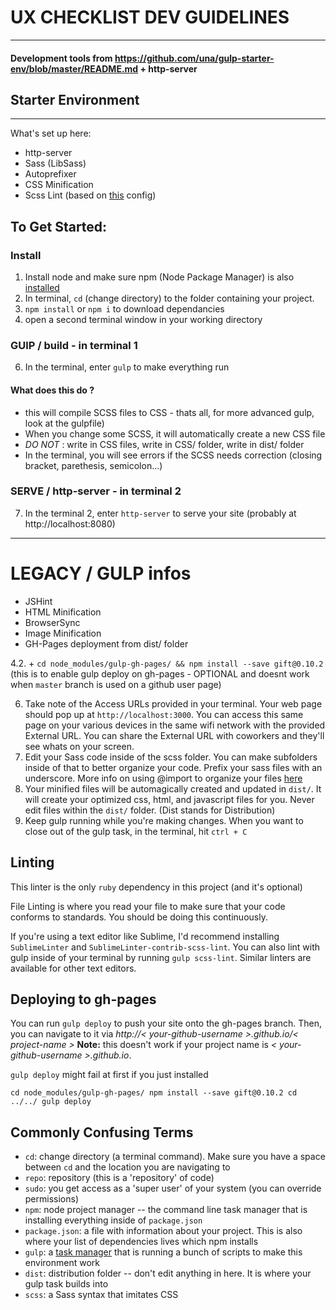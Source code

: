# UX CHECKLIST DEV GUIDELINES
---
#### Development tools from https://github.com/una/gulp-starter-env/blob/master/README.md + http-server

## Starter Environment
---

What's set up here:
- http-server
- Sass (LibSass)
- Autoprefixer
- CSS Minification
- Scss Lint (based on [this](https://github.com/causes/scss-lint/blob/master/config/default.yml) config)


## To Get Started:

### Install
1. Install node and make sure npm (Node Package Manager) is also [installed](http://blog.nodeknockout.com/post/65463770933/how-to-install-node-js-and-npm)
2. In terminal, `cd` (change directory) to the folder containing your project.
3. `npm install` or `npm i` to download dependancies
5. open a second terminal window in your working directory

### GUlP / build - in terminal 1
6. In the terminal, enter `gulp` to make everything run 

#### What does this do ?
- this will compile SCSS files to CSS - thats all, for more advanced gulp, look at the gulpfile)
- When you change some SCSS, it will automatically create a new CSS file
- *DO NOT* : write in CSS files, write in CSS/ folder, write in dist/ folder
- In the terminal, you will see errors if the SCSS needs correction (closing bracket, parethesis, semicolon...)

### SERVE / http-server - in terminal 2
7. In the terminal 2, enter `http-server` to serve your site (probably at http://localhost:8080)




---
# LEGACY / GULP infos 
- JSHint
- HTML Minification
- BrowserSync
- Image Minification
- GH-Pages deployment from dist/ folder

4.2. + ``cd node_modules/gulp-gh-pages/ && npm install --save gift@0.10.2`` (this is to enable gulp deploy on gh-pages - OPTIONAL and doesnt work when `master` branch is used on a github user page)

6. Take note of the Access URLs provided in your terminal. Your web page should pop up at `http://localhost:3000`. You can access this same page on your various devices in the same wifi network with the provided External URL. You can share the External URL with coworkers and they'll see whats on your screen.
7. Edit your Sass code inside of the scss folder. You can make subfolders inside of that to better organize your code. Prefix your sass files with an underscore. More info on using @import to organize your files [here](http://sass-guidelin.es/#main-file)
8. Your minified files will be automagically created and updated in `dist/`. It will create your optimized css, html, and javascript files for you. Never edit files within the `dist/` folder. (Dist stands for Distribution)
9. Keep gulp running while you're making changes. When you want to close out of the gulp task, in the terminal, hit `ctrl + C`

## Linting

This linter is the only `ruby` dependency in this project (and it's optional)

File Linting is where you read your file to make sure that your code conforms to standards. You should be doing this continuously.

If you're using a text editor like Sublime, I'd recommend installing `SublimeLinter` and `SublimeLinter-contrib-scss-lint`. You can also lint with gulp inside of your terminal by running `gulp scss-lint`. Similar linters are available for other text editors.

## Deploying to gh-pages

You can run `gulp deploy` to push your site onto the gh-pages branch. Then, you can navigate to it via *http://< your-github-username >.github.io/< project-name >* **Note:** this doesn't work if your project name is *< your-github-username  >.github.io*.

`gulp deploy` might fail at first if you just installed 

``cd node_modules/gulp-gh-pages/
npm install --save gift@0.10.2
cd ../../
gulp deploy
``

## Commonly Confusing Terms

- `cd`: change directory (a terminal command). Make sure you have a space between `cd` and the location you are navigating to
- `repo`: repository (this is a 'repository' of code)
- `sudo`: you get access as a 'super user' of your system (you can override permissions)
- `npm`: node project manager -- the command line task manager that is installing everything inside of `package.json`
- `package.json`: a file with information about your project. This is also where your list of dependencies lives which npm installs
- `gulp`: a [task manager](http://gulpjs.com) that is running a bunch of scripts to make this environment work
- `dist`: distribution folder -- don't edit anything in here. It is where your gulp task builds into
- `scss`: a Sass syntax that imitates CSS